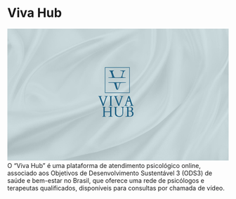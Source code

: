 <h1>Viva Hub</h1>
<div align="center">
<img width="100%" height = "300px" src="https://github.com/LuizLich/Viva-Hub/blob/main/Etapa%201/VIVA%20HUB.jpg" alt="cover" /></div>
<div size='20px'>O “Viva Hub” é uma plataforma de atendimento psicológico online, associado aos Objetivos de Desenvolvimento Sustentável 3 (ODS3) de saúde e bem-estar no Brasil, que oferece uma rede de psicólogos e terapeutas qualificados, disponíveis para consultas por chamada de vídeo.</div> <br>

